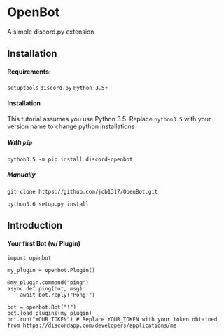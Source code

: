 # OpenBot
A simple discord.py extension
## Installation
#### Requirements:
```setuptools```
```discord.py```
```Python 3.5+```

#### Installation
This tutorial assumes you use Python 3.5. Replace `python3.5` with your version name to change python installations
##### With `pip`
```python3.5 -m pip install discord-openbot```
##### Manually
```git clone https://github.com/jcb1317/OpenBot.git```

```python3.6 setup.py install```

## Introduction
#### Your first Bot (w/ Plugin)
```
import openbot

my_plugin = openbot.Plugin()

@my_plugin.command("ping")
async def ping(bot, msg):
    await bot.reply("Pong!")
    
bot = openbot.Bot("!")
bot.load_plugins(my_plugin)
bot.run("YOUR_TOKEN") # Replace YOUR_TOKEN with your token obtained from https://discordapp.com/developers/applications/me
```
